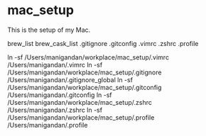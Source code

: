 # mac_setup

This is the setup of my Mac.

brew_list
brew_cask_list
.gitignore
.gitconfig
.vimrc
.zshrc
.profile

ln -sf /Users/manigandan/workplace/mac_setup/.vimrc /Users/manigandan/.vimrc
ln -sf /Users/manigandan/workplace/mac_setup/.gitignore /Users/manigandan/.gitignore_global
ln -sf /Users/manigandan/workplace/mac_setup/.gitconfig /Users/manigandan/.gitconfig
ln -sf /Users/manigandan/workplace/mac_setup/.zshrc /Users/manigandan/.zshrc
ln -sf /Users/manigandan/workplace/mac_setup/.profile /Users/manigandan/.profile
